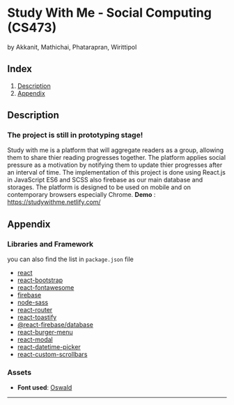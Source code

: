 # **Study With Me** - Social Computing (CS473)
by Akkanit, Mathichai, Phatarapran, Wirittipol


## **Index**
1. [Description](#description)
5. [Appendix](#Appendix)

## **Description**
### The project is still in prototyping stage!
Study with me is a platform that will aggregate readers as a group, allowing them to share thier reading progresses together. The platform applies social pressure as a motivation by notifying them to update thier progresses after an interval of time. The implementation of this project is done using React.js in JavaScript ES6 and SCSS also firebase as our main database and storages. The platform is designed to be used on mobile and on contemporary browsers especially Chrome. 
**Demo** : https://studywithme.netlify.com/

## **Appendix**

### Libraries and Framework
you can also find the list in `package.json` file
- [react](https://reactjs.org)
- [react-bootstrap](https://react-bootstrap.netlify.com)
- [react-fontawesome](https://fontawesome.com)
- [firebase](https://firebase.google.com/?gclid=Cj0KCQiAxNnfBRDwARIsAJlH29DkGiYpDh3s0DOPre_sJG9q66-aNFBNOoSL3MEp3OAXBUAlu4ejy_YaAly4EALw_wcB)
- [node-sass](https://github.com/sass/node-sass)
- [react-router](https://reacttraining.com/react-router/core/guides/philosophy)
- [react-toastify](https://fkhadra.github.io/react-toastify)
- [@react-firebase/database](https://react-firebase-js.com)
- [react-burger-menu](https://github.com/negomi/react-burger-menu)
- [react-modal](https://github.com/reactjs/react-modal)
- [react-datetime-picker](https://www.npmjs.com/package/react-datetime-picker)
- [react-custom-scrollbars](https://github.com/malte-wessel/react-custom-scrollbars)

### Assets
- **Font used**: [Oswald](https://fonts.google.com/specimen/Oswald)

---

